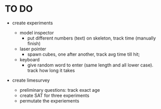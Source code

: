 # TO DO

- create experiments

  - model inspector
    - put different numbers (text) on skeleton, track time (manually finish)
  - laser pointer
    - spawn cubes, one after another, track avg time till hit;
  - keyboard
    - give random word to enter (same length and all lower case). track how long it takes

- create limesurvey
  - preliminary questions: track exact age
  - create SAT for three experiments
  - permutate the experiements
